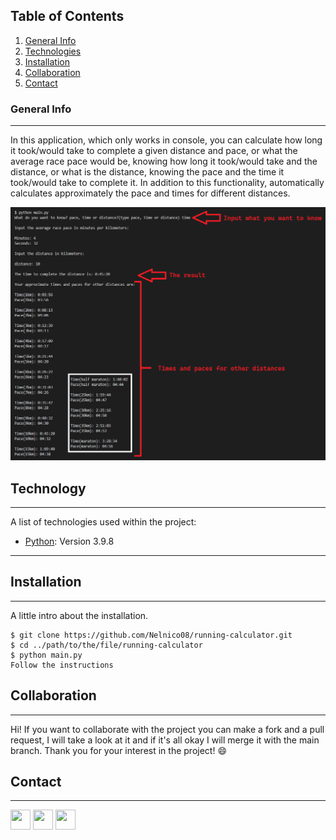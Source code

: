 ## Table of Contents
1. [General Info](#general-info)
2. [Technologies](#technology)
3. [Installation](#installation)
4. [Collaboration](#collaboration)
5. [Contact](#contact)
### General Info
***
In this application, which only works in console, you can calculate how long it took/would take to complete a given distance and pace, or what the average race pace would be, knowing how long it took/would take and the distance, or what is the distance, knowing the pace and the time it took/would take to complete it. In addition to this functionality, automatically calculates approximately the pace and times for different distances.

<img src="RunningCalculator.png" alt="calculator">

## Technology
***
A list of technologies used within the project:
* [Python](https://www.python.org/): Version 3.9.8
***
## Installation
***
A little intro about the installation. 

```
$ git clone https://github.com/Nelnico08/running-calculator.git
$ cd ../path/to/the/file/running-calculator
$ python main.py
Follow the instructions
```

## Collaboration
***
Hi! If you want to collaborate with the project you can make a fork and a pull request, I will take a look at it and if it's all okay I will merge it with the main branch. Thank you for your interest in the project! :smile:
## Contact
***
<p align="left"> <a href="https://github.com/Nelnico08" target="_blank" rel="noreferrer"><img src="https://raw.githubusercontent.com/danielcranney/readme-generator/main/public/icons/socials/github.svg" width="32" height="32" /></a> <a href="https://www.instagram.com/nelnico08/" target="_blank" rel="noreferrer"><img src="https://raw.githubusercontent.com/danielcranney/readme-generator/main/public/icons/socials/instagram.svg" width="32" height="32" /></a> <a href="https://www.linkedin.com/in/nnescurra/" target="_blank" rel="noreferrer"><img src="https://raw.githubusercontent.com/danielcranney/readme-generator/main/public/icons/socials/linkedin.svg" width="32" height="32" /></a></p>
